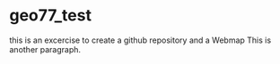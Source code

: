# geo77_test
this is an excercise to create a github repository and a Webmap
This is another paragraph.
